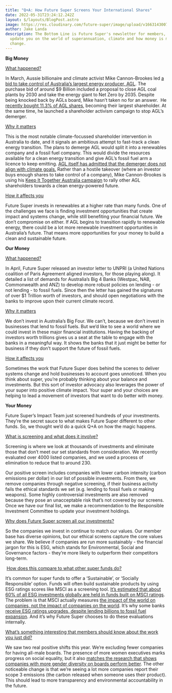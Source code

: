 ```yaml
---
title: "Q+A: How Future Super Screens Your International Shares"
date: 2022-05-31T23:24:12.242Z
layout: $/layouts/BlogPost.astro
image: https://res.cloudinary.com/future-super/image/upload/v1663143007/Screen_Shot_2022-02-23_at_11.41.53_am.png
author: Jake Landa
description: The Bottom Line is Future Super's newsletter for members, where we
  update you on the world of superannuation, climate and how money is making
  change.
---
```

**Big Money**

<u>What happened?</u>

In March, Aussie billionaire and climate activist Mike Cannon-Brookes led [a bid to take control of Australia’s largest energy producer, AGL](https://www.afr.com/companies/energy/agl-suitors-stir-doubts-about-terrible-demerger-20220307-p5a2ab). The purchase bid of around $9 Billion included a proposal to close AGL coal plants by 2030 and take the energy giant to Net Zero by 2035. Despite being knocked back by AGLs board, Mike hasn’t taken no for an answer.  He [recently bought 11.3% of AGL shares](https://reneweconomy.com.au/im-sick-of-them-f-cking-it-up-cannon-brookes-takes-aim-at-agl-board/), becoming their largest shareholder. At the same time, he launched a shareholder activism campaign to stop AGL’s demerger.

<u>Why it matters</u>

This is the most notable climate-focussed shareholder intervention in Australia to date, and it signals an ambitious attempt to fast-track a clean energy transition. The plans to demerge AGL would split it into a renewables company and a fossil fuel company. This would divide the resources available for a clean energy transition and give AGL’s fossil fuel arm a licence to keep emitting. [AGL itself has admitted that the demerger does not align with climate goals.](https://reneweconomy.com.au/not-aligned-to-paris-agl-concedes-coal-exit-plans-dont-meet-climate-goals/) Rather than a hostile takeover (where an investor buys enough shares to take control of a company), Mike Cannon-Brookes is using his [Keep It Together Australia campaign](https://www.keepittogetheraustralia.com.au/) to rally other AGL shareholders towards a clean energy-powered future.

<u>How it affects you</u>

Future Super invests in renewables at a higher rate than many funds. One of the challenges we face is finding investment opportunities that create impact and systems change, while still benefiting your financial future. We don’t compromise on either. If AGL begins to transition rapidly to renewable energy, there could be a lot more renewable investment opportunities in Australia’s future. That means more opportunities for your money to build a clean and sustainable future.



**Our Money**

<u>What happened?</u>

In April, Future Super released an investor letter to UNPRI (a United Nations coalition of Paris Agreement aligned investors, for those playing along). It detailed a list of demands for Australia’s Big 4 Banks (Westpac, NAB, Commonwealth and ANZ) to develop more robust policies on lending - or not lending - to fossil fuels. Since then the letter has gained the signatures of over $1 Trillion worth of investors, and should open negotiations with the banks to improve upon their current climate record. 

<u>Why it matters</u>

We don’t invest in Australia’s Big Four. We can’t, because we don’t invest in businesses that lend to fossil fuels. But we’d like to see a world where we could invest in these major financial institutions. Having the backing of investors worth trillions gives us a seat at the table to engage with the banks in a meaningful way. It shows the banks that it just might be better for business if they don’t support the future of fossil fuels. 

<u>How it affects you</u>

Sometimes the work that Future Super does behind the scenes to deliver systems change and hold businesses to account goes unnoticed. When you think about super, you’re probably thinking about your balance and investments. But this sort of investor advocacy also leverages the power of your super into positive climate impact. Your super and your choices are helping to lead a movement of investors that want to do better with money.



**Your Money**

Future Super’s Impact Team just screened hundreds of your investments. They’re the secret sauce to what makes Future Super different to other funds. So, we thought we’d do a quick Q+A on how the magic happens.

<u>What is screening and what does it involve?</u>

Screening is where we look at thousands of investments and eliminate those that don’t meet our set standards from consideration. We recently evaluated over 4000 listed companies, and we used a process of elimination to reduce that to around 230. 

Our positive screen includes companies with lower carbon intensity (carbon emissions per dollar) in our list of possible investments. From there, we remove companies through negative screening, if their business activity fails the ethical standards we set (e.g. lending to fossil fuels or making weapons). Some highly controversial investments are also removed because they pose an unacceptable risk that’s not covered by our screens. Once we have our final list, we make a recommendation to the Responsible Investment Committee to update your investment holdings.

<u>Why does Future Super screen all our investments?</u>

So the companies we invest in continue to match our values. Our member base has diverse opinions, but our ethical screens capture the core values we share. We believe if companies are run more sustainably - the financial jargon for this is ESG, which stands for Environmental, Social and Governance factors - they’re more likely to outperform their competitors long-term.

 <u>How does this compare to what other super funds do?</u>

It’s common for super funds to offer a ‘Sustainable’, or ‘Socially Responsible’ option. Funds will often build sustainable products by using ESG ratings scores like MSCI as a screening tool. [It’s estimated that about 60% of all ESG investments globally are held in funds built on MSCI ratings](https://www.bloomberg.com/graphics/2021-what-is-esg-investing-msci-ratings-focus-on-corporate-bottom-line/). The problem is that MSCI actually measures [the impact of the world on companies, not the impact of companies on the world](https://www.bloomberg.com/graphics/2021-what-is-esg-investing-msci-ratings-focus-on-corporate-bottom-line/). It’s why some banks [receive ESG ratings upgrades, despite lending billions to fossil fuel expansion](https://www.jwnenergy.com/article/2022/2/7/banks-get-esg-upgrades-despite-lending-billions-fo/). And it’s why Future Super chooses to do these evaluations internally.



<u>What’s something interesting that members should know about the work you just did?</u>

We saw two real positive shifts this year. We’re excluding fewer companies for having all-male boards. The presence of more women executives marks progress on social equality, but it also [matches the research that shows companies with more gender diversity on boards perform better](https://www.smh.com.au/money/planning-and-budgeting/big-companies-step-up-push-for-boardroom-gender-diversity-20210805-p58g49.html). The other noticeable change is that we’re seeing a lot more companies report their scope 3 emissions (the carbon released when someone uses their product). This should lead to more transparency and environmental accountability in the future.